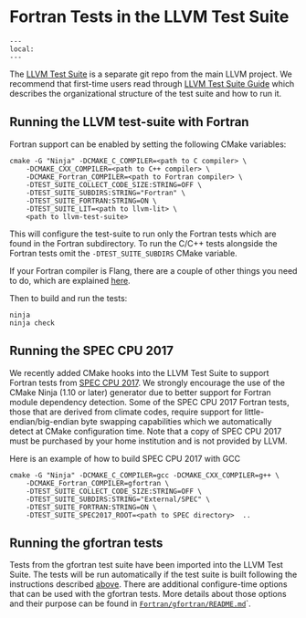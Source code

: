 # Fortran Tests in the LLVM Test Suite

```{contents}
---
local:
---
```

The [LLVM Test Suite](https://github.com/llvm/llvm-test-suite) is a
separate git repo from the main LLVM project. We recommend that
first-time users read through [LLVM Test Suite
Guide](https://llvm.org/docs/TestSuiteGuide.html) which describes the
organizational structure of the test suite and how to run it.

## Running the LLVM test-suite with Fortran

Fortran support can be enabled by setting the following CMake variables:
```
cmake -G "Ninja" -DCMAKE_C_COMPILER=<path to C compiler> \
    -DCMAKE_CXX_COMPILER=<path to C++ compiler> \
    -DCMAKE_Fortran_COMPILER=<path to Fortran compiler> \
    -DTEST_SUITE_COLLECT_CODE_SIZE:STRING=OFF \
    -DTEST_SUITE_SUBDIRS:STRING="Fortran" \
    -DTEST_SUITE_FORTRAN:STRING=ON \
    -DTEST_SUITE_LIT=<path to llvm-lit> \
    <path to llvm-test-suite>
```

This will configure the test-suite to run only the Fortran tests which
are found in the Fortran subdirectory. To run the C/C++ tests
alongside the Fortran tests omit the `-DTEST_SUITE_SUBDIRS` CMake
variable.

If your Fortran compiler is Flang, there are a couple of other things you need
to do, which are explained
[here](https://github.com/llvm/llvm-test-suite/blob/main/Fortran/gfortran/README.md#usage).

Then to build and run the tests:
```
ninja
ninja check
```

## Running the SPEC CPU 2017

We recently added CMake hooks into the LLVM Test Suite to support
Fortran tests from [SPEC CPU 2017](https://www.spec.org/cpu2017/). We
strongly encourage the use of the CMake Ninja (1.10 or later) generator
due to better support for Fortran module dependency detection. Some of
the SPEC CPU 2017 Fortran tests, those that are derived from climate
codes, require support for little-endian/big-endian byte swapping
capabilities which we automatically detect at CMake configuration
time.  Note that a copy of SPEC CPU 2017 must be purchased by your
home institution and is not provided by LLVM.


Here is an example of how to build SPEC CPU 2017 with GCC

```
cmake -G "Ninja" -DCMAKE_C_COMPILER=gcc -DCMAKE_CXX_COMPILER=g++ \
    -DCMAKE_Fortran_COMPILER=gfortran \
    -DTEST_SUITE_COLLECT_CODE_SIZE:STRING=OFF \
    -DTEST_SUITE_SUBDIRS:STRING="External/SPEC" \
    -DTEST_SUITE_FORTRAN:STRING=ON \
    -DTEST_SUITE_SPEC2017_ROOT=<path to SPEC directory>  ..
```

## Running the gfortran tests

Tests from the gfortran test suite have been imported into the LLVM Test Suite.
The tests will be run automatically if the test suite is built following the
instructions described [above](#running-the-llvm-test-suite-with-fortran).
There are additional configure-time options that can be used with the gfortran
tests. More details about those options and their purpose can be found in
[`Fortran/gfortran/README.md`](https://github.com/llvm/llvm-test-suite/tree/main/Fortran/gfortran/README.md)`.

